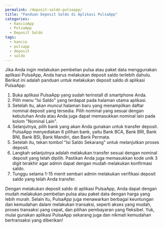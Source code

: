 ```yaml
---
permalink: /deposit-saldo-pulsaapp/
title: "Panduan Deposit Saldo di Aplikasi PulsaApp"
categories:
  - KancioApp
  - PulsaApp
  - Deposit Saldo
tags:
  - kancio
  - pulsapp
  - deposit
  - saldo
---
```


Jika Anda ingin melakukan pembelian pulsa atau paket data menggunakan aplikasi PulsaApp, Anda harus melakukan deposit saldo terlebih dahulu. Berikut ini adalah panduan untuk melakukan deposit saldo di aplikasi PulsaApp:

1. Buka aplikasi PulsaApp yang sudah terinstall di smartphone Anda.
2. Pilih menu "Isi Saldo" yang terdapat pada halaman utama aplikasi.
3. Setelah itu, akan muncul halaman baru yang menampilkan daftar nominal deposit yang tersedia. Pilih nominal yang sesuai dengan kebutuhan Anda atau Anda juga dapat memasukkan nominal lain pada kolom "Nominal Lain".
4. Selanjutnya, pilih bank yang akan Anda gunakan untuk transfer deposit. PulsaApp menyediakan 6 pilihan bank, yaitu Bank BCA, Bank BRI, Bank BNI, Bank BSI, Bank Mandiri, dan Bank Permata.
5. Setelah itu, tekan tombol "Isi Saldo Sekarang" untuk melanjutkan proses deposit.
6. Langkah selanjutnya adalah melakukan transfer sesuai dengan nominal deposit yang telah dipilih. Pastikan Anda juga memasukkan kode unik 3 digit terakhir agar admin dapat dengan mudah melakukan konfirmasi saldo.
7. Tunggu selama 1-15 menit sembari admin melakukan verifikasi deposit saldo yang telah Anda transfer.

Dengan melakukan deposit saldo di aplikasi PulsaApp, Anda dapat dengan mudah melakukan pembelian pulsa atau paket data dengan harga yang lebih murah. Selain itu, PulsaApp juga menawarkan berbagai keuntungan dan kemudahan dalam melakukan transaksi, seperti akses yang mudah, proses transaksi yang cepat, dan pilihan pembayaran yang fleksibel. Yuk, mulai gunakan aplikasi PulsaApp sekarang juga dan nikmati kemudahan bertransaksi yang diberikan!
